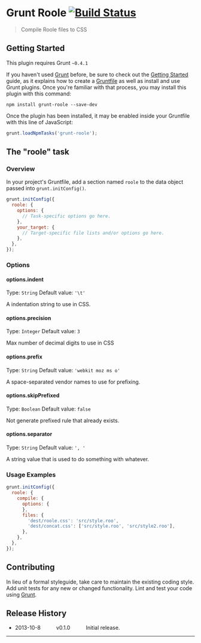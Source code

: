 # Grunt Roole [![Build Status](https://travis-ci.org/chrisenytc/grunt-roole.png?branch=master)](https://travis-ci.org/chrisenytc/grunt-roole)

> Compile Roole files to CSS

## Getting Started
This plugin requires Grunt `~0.4.1`

If you haven't used [Grunt](http://gruntjs.com/) before, be sure to check out the [Getting Started](http://gruntjs.com/getting-started) guide, as it explains how to create a [Gruntfile](http://gruntjs.com/sample-gruntfile) as well as install and use Grunt plugins. Once you're familiar with that process, you may install this plugin with this command:

```shell
npm install grunt-roole --save-dev
```

Once the plugin has been installed, it may be enabled inside your Gruntfile with this line of JavaScript:

```js
grunt.loadNpmTasks('grunt-roole');
```

## The "roole" task

### Overview
In your project's Gruntfile, add a section named `roole` to the data object passed into `grunt.initConfig()`.

```js
grunt.initConfig({
  roole: {
    options: {
      // Task-specific options go here.
    },
    your_target: {
      // Target-specific file lists and/or options go here.
    },
  },
});
```
### Options

#### options.indent
Type: `String`
Default value: `'\t'`

A indentation string to use in CSS.

#### options.precision
Type: `Integer`
Default value: `3`

Max number of decimal digits to use in CSS

#### options.prefix
Type: `String`
Default value: `'webkit moz ms o'`

A space-separated vendor names to use for prefixing.

#### options.skipPrefixed
Type: `Boolean`
Default value: `false`

Not generate prefixed rule that already exists.

#### options.separator
Type: `String`
Default value: `', '`

A string value that is used to do something with whatever.

### Usage Examples

```js
grunt.initConfig({
  roole: {
    compile: {
      options: {
      },
      files: {
        'dest/roole.css': 'src/style.roo',
        'dest/concat.css': ['src/style.roo', 'src/style2.roo'],
      },
    },
  },
});
```

## Contributing
In lieu of a formal styleguide, take care to maintain the existing coding style. Add unit tests for any new or changed functionality. Lint and test your code using [Grunt](http://gruntjs.com/).

## Release History

 * 2013-10-8   v0.1.0   Initial release.

---
